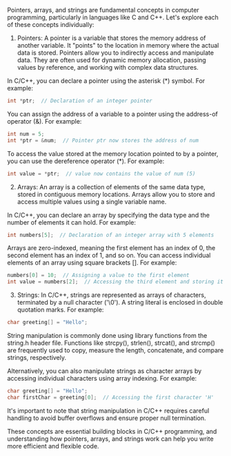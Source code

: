 Pointers, arrays, and strings are fundamental concepts in computer programming, particularly in languages like C and C++. Let's explore each of these concepts individually:

1. Pointers:
A pointer is a variable that stores the memory address of another variable. It "points" to the location in memory where the actual data is stored. Pointers allow you to indirectly access and manipulate data. They are often used for dynamic memory allocation, passing values by reference, and working with complex data structures.

In C/C++, you can declare a pointer using the asterisk (*) symbol. For example:
```c
int *ptr;  // Declaration of an integer pointer
```

You can assign the address of a variable to a pointer using the address-of operator (&). For example:
```c
int num = 5;
int *ptr = &num;  // Pointer ptr now stores the address of num
```

To access the value stored at the memory location pointed to by a pointer, you can use the dereference operator (*). For example:
```c
int value = *ptr;  // value now contains the value of num (5)
```

2. Arrays:
An array is a collection of elements of the same data type, stored in contiguous memory locations. Arrays allow you to store and access multiple values using a single variable name.

In C/C++, you can declare an array by specifying the data type and the number of elements it can hold. For example:
```c
int numbers[5];  // Declaration of an integer array with 5 elements
```

Arrays are zero-indexed, meaning the first element has an index of 0, the second element has an index of 1, and so on. You can access individual elements of an array using square brackets []. For example:
```c
numbers[0] = 10;  // Assigning a value to the first element
int value = numbers[2];  // Accessing the third element and storing it in 'value'
```

3. Strings:
In C/C++, strings are represented as arrays of characters, terminated by a null character ('\0'). A string literal is enclosed in double quotation marks. For example:
```c
char greeting[] = "Hello";
```

String manipulation is commonly done using library functions from the string.h header file. Functions like strcpy(), strlen(), strcat(), and strcmp() are frequently used to copy, measure the length, concatenate, and compare strings, respectively.

Alternatively, you can also manipulate strings as character arrays by accessing individual characters using array indexing. For example:
```c
char greeting[] = "Hello";
char firstChar = greeting[0];  // Accessing the first character 'H'
```

It's important to note that string manipulation in C/C++ requires careful handling to avoid buffer overflows and ensure proper null termination.

These concepts are essential building blocks in C/C++ programming, and understanding how pointers, arrays, and strings work can help you write more efficient and flexible code.
